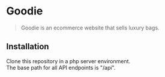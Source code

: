 # Goodie

> Goodie is an ecommerce website that sells luxury bags.

## Installation

Clone this repository in a php server environment.  
The base path for all API endpoints is "/api".
